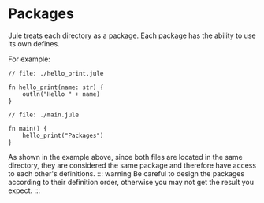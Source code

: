 # Packages
Jule treats each directory as a package. Each package has the ability to use its own defines.

For example: 
```
// file: ./hello_print.jule

fn hello_print(name: str) {
    outln("Hello " + name)
}
```
```
// file: ./main.jule

fn main() {
    hello_print("Packages")
}
```
As shown in the example above, since both files are located in the same directory, they are considered the same package and therefore have access to each other's definitions.
::: warning
Be careful to design the packages according to their definition order, otherwise you may not get the result you expect.
:::
